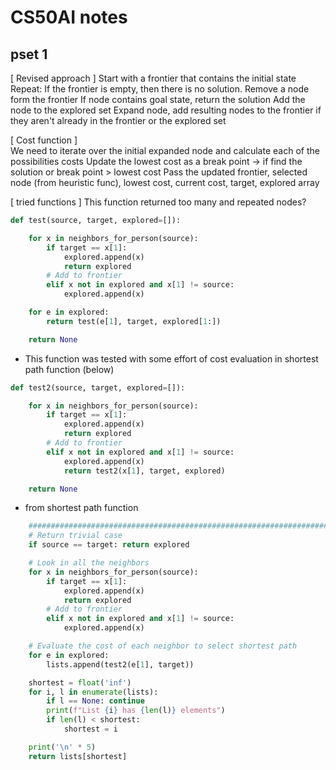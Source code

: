 # CS50AI notes

## pset 1
[ Revised approach ]
Start with a frontier that contains the initial state
Repeat:
	If the frontier is empty, then there is no solution.
	Remove a node form the frontier
	If node contains goal state, return the solution
	Add the node to the explored set
	Expand node, add resulting nodes to the frontier if they aren't already in the frontier or the explored set

[ Cost function ]	
We need to iterate over the initial expanded node and calculate each of the possibilities costs
Update the lowest cost as a break point -> if find the solution or break point > lowest cost
Pass the updated frontier, selected node (from heuristic func), lowest cost, current cost, target, explored array

[ tried functions ]
This function returned too many and repeated nodes?
```python
def test(source, target, explored=[]):

    for x in neighbors_for_person(source):
        if target == x[1]:
            explored.append(x)
            return explored
        # Add to frontier
        elif x not in explored and x[1] != source:
            explored.append(x)

    for e in explored:
        return test(e[1], target, explored[1:])

    return None
```

- This function was tested with some effort of cost evaluation in shortest path function (below)
```python
def test2(source, target, explored=[]):

    for x in neighbors_for_person(source):
        if target == x[1]:
            explored.append(x)
            return explored
        # Add to frontier
        elif x not in explored and x[1] != source:
            explored.append(x)
            return test2(x[1], target, explored)

    return None
```
- from shortest path function
```python
    ############################################################################
    # Return trivial case
    if source == target: return explored

    # Look in all the neighbors
    for x in neighbors_for_person(source):
        if target == x[1]:
            explored.append(x)
            return explored
        # Add to frontier
        elif x not in explored and x[1] != source:
            explored.append(x)

    # Evaluate the cost of each neighbor to select shortest path
    for e in explored:
        lists.append(test2(e[1], target))

    shortest = float('inf')
    for i, l in enumerate(lists):
        if l == None: continue
        print(f"List {i} has {len(l)} elements")
        if len(l) < shortest:
            shortest = i

    print('\n' * 5)
    return lists[shortest]
```
	